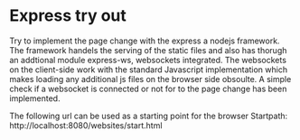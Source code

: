 # Express try out

Try to implement the page change with the express a nodejs framework. The framework handels the serving of the static files and also has thorugh an addtional module express-ws, websockets integrated. The websockets on the client-side work with the standard Javascript implementation which makes loading any additional js files on the browser side obsoulte. A simple check if a websocket is connected or not for to the page change has been implemented.

The following url can be used as a starting point for the browser
Startpath:  http://localhost:8080/websites/start.html